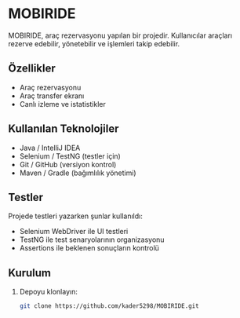 # MOBIRIDE

MOBIRIDE, araç rezervasyonu yapılan bir projedir. Kullanıcılar araçları rezerve edebilir, yönetebilir ve işlemleri takip edebilir.

## Özellikler
- Araç rezervasyonu
- Araç transfer ekranı
- Canlı izleme ve istatistikler

## Kullanılan Teknolojiler
- Java / IntelliJ IDEA
- Selenium / TestNG (testler için)
- Git / GitHub (versiyon kontrol)
- Maven / Gradle (bağımlılık yönetimi)

## Testler
Projede testleri yazarken şunlar kullanıldı:
- Selenium WebDriver ile UI testleri
- TestNG ile test senaryolarının organizasyonu
- Assertions ile beklenen sonuçların kontrolü

## Kurulum
1. Depoyu klonlayın:  
   ```bash
   git clone https://github.com/kader5298/MOBIRIDE.git
